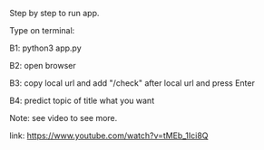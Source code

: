 Step by step to run app.

Type on terminal:

B1: python3 app.py

B2: open browser

B3: copy local url and add "/check" after local url and press Enter

B4: predict topic of title what you want

Note: see video to see more.

link: https://www.youtube.com/watch?v=tMEb_1Ici8Q
